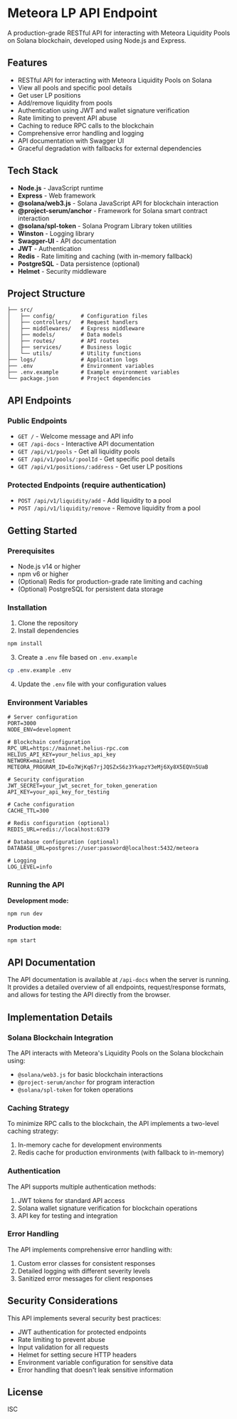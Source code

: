 # Meteora LP API Endpoint

A production-grade RESTful API for interacting with Meteora Liquidity Pools on Solana blockchain, developed using Node.js and Express.

## Features

- RESTful API for interacting with Meteora Liquidity Pools on Solana
- View all pools and specific pool details
- Get user LP positions 
- Add/remove liquidity from pools
- Authentication using JWT and wallet signature verification
- Rate limiting to prevent API abuse
- Caching to reduce RPC calls to the blockchain
- Comprehensive error handling and logging
- API documentation with Swagger UI
- Graceful degradation with fallbacks for external dependencies

## Tech Stack

- **Node.js** - JavaScript runtime
- **Express** - Web framework
- **@solana/web3.js** - Solana JavaScript API for blockchain interaction
- **@project-serum/anchor** - Framework for Solana smart contract interaction
- **@solana/spl-token** - Solana Program Library token utilities
- **Winston** - Logging library
- **Swagger-UI** - API documentation
- **JWT** - Authentication
- **Redis** - Rate limiting and caching (with in-memory fallback)
- **PostgreSQL** - Data persistence (optional)
- **Helmet** - Security middleware

## Project Structure

```
├── src/
│   ├── config/        # Configuration files
│   ├── controllers/   # Request handlers
│   ├── middlewares/   # Express middleware
│   ├── models/        # Data models
│   ├── routes/        # API routes
│   ├── services/      # Business logic
│   └── utils/         # Utility functions
├── logs/              # Application logs
├── .env               # Environment variables
├── .env.example       # Example environment variables
└── package.json       # Project dependencies
```

## API Endpoints

### Public Endpoints

- `GET /` - Welcome message and API info
- `GET /api-docs` - Interactive API documentation
- `GET /api/v1/pools` - Get all liquidity pools
- `GET /api/v1/pools/:poolId` - Get specific pool details
- `GET /api/v1/positions/:address` - Get user LP positions

### Protected Endpoints (require authentication)

- `POST /api/v1/liquidity/add` - Add liquidity to a pool
- `POST /api/v1/liquidity/remove` - Remove liquidity from a pool

## Getting Started

### Prerequisites

- Node.js v14 or higher
- npm v6 or higher
- (Optional) Redis for production-grade rate limiting and caching
- (Optional) PostgreSQL for persistent data storage

### Installation

1. Clone the repository
2. Install dependencies

```bash
npm install
```

3. Create a `.env` file based on `.env.example`

```bash
cp .env.example .env
```

4. Update the `.env` file with your configuration values

### Environment Variables

```
# Server configuration
PORT=3000
NODE_ENV=development

# Blockchain configuration
RPC_URL=https://mainnet.helius-rpc.com
HELIUS_API_KEY=your_helius_api_key
NETWORK=mainnet
METEORA_PROGRAM_ID=Eo7WjKq67rjJQSZxS6z3YkapzY3eMj6Xy8X5EQVn5UaB

# Security configuration
JWT_SECRET=your_jwt_secret_for_token_generation
API_KEY=your_api_key_for_testing

# Cache configuration
CACHE_TTL=300

# Redis configuration (optional)
REDIS_URL=redis://localhost:6379

# Database configuration (optional)
DATABASE_URL=postgres://user:password@localhost:5432/meteora

# Logging
LOG_LEVEL=info
```

### Running the API

**Development mode:**

```bash
npm run dev
```

**Production mode:**

```bash
npm start
```

## API Documentation

The API documentation is available at `/api-docs` when the server is running. It provides a detailed overview of all endpoints, request/response formats, and allows for testing the API directly from the browser.

## Implementation Details

### Solana Blockchain Integration

The API interacts with Meteora's Liquidity Pools on the Solana blockchain using:
- `@solana/web3.js` for basic blockchain interactions
- `@project-serum/anchor` for program interaction
- `@solana/spl-token` for token operations

### Caching Strategy

To minimize RPC calls to the blockchain, the API implements a two-level caching strategy:
1. In-memory cache for development environments
2. Redis cache for production environments (with fallback to in-memory)

### Authentication

The API supports multiple authentication methods:
1. JWT tokens for standard API access
2. Solana wallet signature verification for blockchain operations
3. API key for testing and integration

### Error Handling

The API implements comprehensive error handling with:
1. Custom error classes for consistent responses
2. Detailed logging with different severity levels
3. Sanitized error messages for client responses

## Security Considerations

This API implements several security best practices:
- JWT authentication for protected endpoints
- Rate limiting to prevent abuse
- Input validation for all requests
- Helmet for setting secure HTTP headers
- Environment variable configuration for sensitive data
- Error handling that doesn't leak sensitive information

## License

ISC
